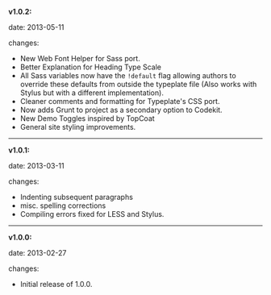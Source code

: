 **v1.0.2:**
	
   date: 2013-05-11

   changes:

   - New Web Font Helper for Sass port.
   - Better Explanation for Heading Type Scale
   - All Sass variables now have the ``!default`` flag allowing authors to override these defaults from outside the typeplate file (Also works with Stylus but with a different implementation).
   - Cleaner comments and formatting for Typeplate's CSS port.
   - Now adds Grunt to project as a secondary option to Codekit.
   - New Demo Toggles inspired by TopCoat
   - General site styling improvements.

-------

**v1.0.1:**

  date: 2013-03-11

  changes:
  
   - Indenting subsequent paragraphs
   - misc. spelling corrections
   - Compiling errors fixed for LESS and Stylus.

-------

**v1.0.0:**

  date: 2013-02-27

  changes:

   - Initial release of 1.0.0.